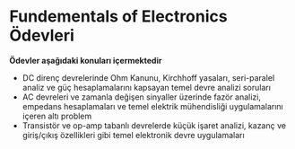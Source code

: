 # Fundementals of Electronics Ödevleri
**Ödevler aşağıdaki konuları içermektedir**
- DC direnç devrelerinde Ohm Kanunu, Kirchhoff yasaları, seri-paralel analiz ve güç hesaplamalarını kapsayan temel devre analizi soruları
- AC devreleri ve zamanla değişen sinyaller üzerinde fazör analizi, empedans hesaplamaları ve temel elektrik mühendisliği uygulamalarını içeren altı problem
- Transistör ve op-amp tabanlı devrelerde küçük işaret analizi, kazanç ve giriş/çıkış özellikleri gibi temel elektronik devre uygulamaları
